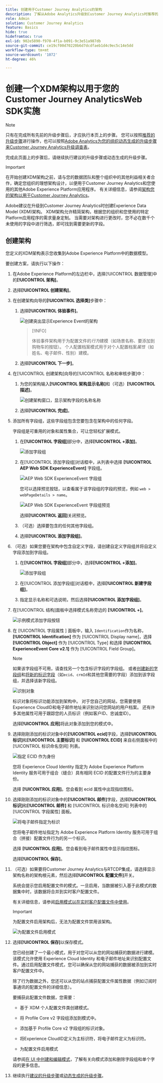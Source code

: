 ```yaml
---
title: 创建用于Customer Journey Analytics的架构
description: 了解从Adobe Analytics升级到Customer Journey Analytics时推荐的路径
role: Admin
solution: Customer Journey Analytics
feature: Basics
hide: true
hidefromtoc: true
exl-id: 902e5890-f970-4f1a-b091-9c3e51a987db
source-git-commit: ce19cf00d70220b6d7dcdfaeb1d4c9ec5c14e5dd
workflow-type: tm+mt
source-wordcount: '1072'
ht-degree: 46%

---
```


# 创建一个XDM架构以用于您的Customer Journey AnalyticsWeb SDK实施

>[!NOTE]
> 
>只有在完成所有先前的升级步骤后，才应执行本页上的步骤。 您可以按照[推荐的升级步骤](/help/getting-started/cja-upgrade/cja-upgrade-recommendations.md#recommended-upgrade-steps-for-most-organizations)进行操作，也可以按照[Adobe Analytics为您的组织动态生成的升级步骤来Customer Journey Analytics升级调查表](https://gigazelle.github.io/cja-ttv/)。
>
>完成此页面上的步骤后，请继续执行建议的升级步骤或动态生成的升级步骤。

>[!IMPORTANT]
>
>在开始创建XDM架构之前，请与您的数据团队和整个组织中的其他利益相关者合作，确定您组织的理想架构设计，以便用于Customer Journey Analytics和您使用的其他Adobe Experience Platform应用程序。 有关详细信息，请参阅[架构您的架构以用于Customer Journey Analytics](/help/getting-started/cja-upgrade/cja-upgrade-schema-architect.md)。

Adobe建议在升级到Customer Journey Analytics时创建Experience Data Model (XDM)架构。 XDM架构允许精简架构，根据您的组织和您使用的特定Platform应用程序的需求量身定制。 当需要对架构进行更改时，您不必在数千个未使用的字段中进行筛选，即可找到需要更新的字段。

## 创建架构

您定义的XDM架构表示您收集到Adobe Experience Platform中的数据模型。

要创建方案，请执行以下操作：

<!-- Should we single source this instead of duplicate it? The following steps were copied from: /help/data-ingestion/aepwebsdk.md-->

1. 在Adobe Experience Platform的左边栏中，选择[!UICONTROL 数据管理]中的&#x200B;**[!UICONTROL 架构]**。

1. 选择&#x200B;**[!UICONTROL 创建架构]**。

1. 在创建架构向导的&#x200B;**[!UICONTROL 选择类]**&#x200B;步骤中：

   1. 选择&#x200B;**[!UICONTROL 体验事件]**。

      ![创建突出显示Experience Event的架构](assets/create-ee-schema-wizard-step-1.png)

      >[!INFO]
      >
      >    体验事件架构用于为配置文件的&#x200B;_行为_&#x200B;建模（如场景名称、要添加到购物车的按钮）。 个人配置档案模式用于对个人配置档案&#x200B;_属性_（如姓名、电子邮件、性别）建模。

   1. 选择&#x200B;**[!UICONTROL 下一步]**。


1. 在[!UICONTROL 创建架构]向导的[!UICONTROL 名称和审核步骤]中：

   1. 为您的架构输入&#x200B;**[!UICONTROL 架构显示名称]**&#x200B;和（可选）**[!UICONTROL 描述]**。

      ![创建架构窗口，显示架构字段的名称名称](assets/create-ee-schema-wizard-step-2.png)

   1. 选择&#x200B;**[!UICONTROL 完成]**。

1. 添加所有字段组，这些字段组包含您要包含在架构中的任何字段。

   字段组是可重用的对象和属性集合，可让您轻松扩展模式。

   1. 在&#x200B;**[!UICONTROL 字段组]**&#x200B;部分中，选择&#x200B;**[!UICONTROL +添加]**。

      ![添加字段组](assets/add-field-group-button.png)

   1. 在[!UICONTROL 添加字段组]对话框中，从列表中选择 **[!UICONTROL AEP Web SDK ExperienceEvent]** 字段组。

      ![AEP Web SDK ExperienceEvent 字段组](assets/select-aepwebsdk-experienceevent.png)

      您可以选择预览按钮，以查看属于该字段组的字段的预览，例如 `web > webPageDetails > name`。

      ![AEP Web SDK ExperienceEvent 字段组预览](assets/aepwebsdk-experiencevent-preview.png)

      选择&#x200B;**[!UICONTROL 返回]**&#x200B;关闭预览。

   1. （可选）选择要包含的任何其他字段组。

   1. 选择&#x200B;**[!UICONTROL 添加字段组]**。

1. （可选）如果您要在架构中包含自定义字段，请创建自定义字段组并将自定义字段添加到字段组。

   1. 在&#x200B;**[!UICONTROL 字段组]**&#x200B;部分中，选择&#x200B;**[!UICONTROL +添加]**。

      ![添加字段组](assets/add-field-group-button.png)

   1. 在[!UICONTROL 添加字段组]对话框中，选择&#x200B;**[!UICONTROL 新建字段组]**。

   1. 指定显示名称和可选说明，然后选择&#x200B;**[!UICONTROL 添加字段组]**。

1. 在[!UICONTROL 结构]面板中选择模式名称旁边的 **[!UICONTROL +]**。

   ![示例模式添加字段按钮](assets/example-schema-plus.png)

1. 在 [!UICONTROL  字段属性 ] 面板中，输入 `Identification`作为名称，**[!UICONTROL Identification]** 作为 [!UICONTROL Display name]，选择 **[!UICONTROL Object]** 作为 [!UICONTROL Type] 和选择 **[!UICONTROL ExperienceEvent Core v2.1]** 作为 [!UICONTROL Field Group]。

   >[!NOTE]
   >
   >如果该字段组不可用，请查找另一个包含标识字段的字段组。 或者[创建新的字段组](https://experienceleague.adobe.com/docs/experience-platform/xdm/ui/resources/field-groups.html)和[将新的标识字段](https://experienceleague.adobe.com/docs/experience-platform/xdm/ui/fields/identity.html#define-a-identity-field)（如`ecid`、`crmId`和其他您需要的字段）添加到该字段组，并选择该新字段组。

   ![识别对象](assets/identification-field.png)

   标识对象将标识功能添加到架构中。 对于您自己的网站，您需要使用Experience CloudID和电子邮件地址来识别访问您网站的用户档案。 还有许多其他属性可用于跟踪您的人员标识（例如客户ID、忠诚度ID）。

   选择&#x200B;**[!UICONTROL 应用]**&#x200B;将此对象添加到您的模式中。

1. 选择刚刚添加的标识对象中的&#x200B;**[!UICONTROL ecid]**&#x200B;字段，选择&#x200B;**[!UICONTROL 标识]**&#x200B;和&#x200B;**[!UICONTROL 主要标识]** 和 **[!UICONTROL ECID]** 来自右侧面板中的 [!UICONTROL 标识命名空间] 列表。

   ![指定 ECID 作为身份](./assets/specify-identity.png)

   您将 Experience Cloud Identity 指定为 Adobe Experience Platform Identity 服务可用于组合（缝合）具有相同 ECID 的配置文件行为的主要身份。

   选择 **[!UICONTROL 应用]**。您会看到 ecid 属性中出现指纹图标。

1. 选择刚刚添加的标识对象中的&#x200B;**[!UICONTROL 邮件]**&#x200B;字段，选择&#x200B;**[!UICONTROL 标识]**&#x200B;和&#x200B;**[!UICONTROL 邮件]** 和 [!UICONTROL 标识命名空间] 列表中的 [!UICONTROL 字段属性] 面板。

    ![将电子邮件指定为标识](./assets/specify-email-identity.png)

   您将电子邮件地址指定为 Adobe Experience Platform Identity 服务可用于组合（拼接）配置文件行为的另一个标识。

   选择 **[!UICONTROL 应用]**。您会看到电子邮件属性中显示指纹图标。

   选择&#x200B;**[!UICONTROL 保存]**。

1. （可选）如果要将Customer Journey Analytics与RTCDP集成，请选择显示架构名称的架构根元素，然后选择&#x200B;**[!UICONTROL 配置文件]**&#x200B;开关。

   系统会提示您启用配置文件的模式。一旦启用，当数据被引入基于此模式的数据集中时，该数据将合并到实时客户配置文件。

   有关详细信息，请参阅[启用模式以在实时客户配置文件中使用](https://experienceleague.adobe.com/docs/experience-platform/xdm/tutorials/create-schema-ui.html#profile)。

   >[!IMPORTANT]
   >
   >为配置文件启用架构后，无法为配置文件禁用该架构。

   ![为配置文件启用模式](./assets/enable-for-profile.png)

1. 选择&#x200B;**[!UICONTROL 保存]**&#x200B;以保存模式。

   您已经创建了一个最小模式，用于对您可以从您的网站捕获的数据进行建模。该模式允许使用 Experience Cloud Identity 和电子邮件地址来识别配置文件。通过启用配置文件模式，您可以确保从您的网站捕获的数据被添加到实时客户配置文件中。

   除了行为数据之外，您还可以从您的站点捕获配置文件属性数据（例如订阅时事通讯的配置文件的详细信息）。

   要捕获此配置文件数据，您需要：

   * 基于 XDM 个人配置文件类创建模式。

   * 将 Profile Core v2 字段组添加到模式中。

   * 添加基于 Profile Core v2 字段组的标识对象。

   * 将Experience CloudID定义为主标识符，将电子邮件定义为标识符。

   * 为配置文件启用模式

   请参阅[在 UI 中创建和编辑模式](https://experienceleague.adobe.com/docs/experience-platform/xdm/ui/resources/schemas.html)，了解有关向模式添加和删除字段组和单个字段的更多信息。

1. 继续执行[建议的升级步骤](/help/getting-started/cja-upgrade/cja-upgrade-recommendations.md#recommended-upgrade-steps-for-most-organizations)或[动态生成的升级步骤](https://gigazelle.github.io/cja-ttv/)。
